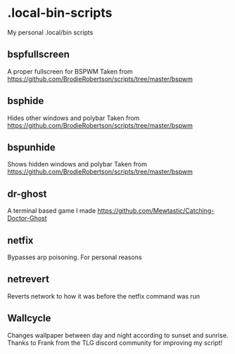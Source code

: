 # .local-bin-scripts
My personal .local/bin scripts

## bspfullscreen
A proper fullscreen for BSPWM
Taken from https://github.com/BrodieRobertson/scripts/tree/master/bspwm

## bsphide
Hides other windows and polybar
Taken from https://github.com/BrodieRobertson/scripts/tree/master/bspwm

## bspunhide
Shows hidden windows and polybar
Taken from https://github.com/BrodieRobertson/scripts/tree/master/bspwm

## dr-ghost
A terminal based game I made
https://github.com/Mewtastic/Catching-Doctor-Ghost

## netfix
Bypasses arp poisoning. For personal reasons

## netrevert
Reverts network to how it was before the netfix command was run

## Wallcycle
Changes wallpaper between day and night according to sunset and sunrise.
Thanks to Frank from the TLG discord community for improving my script!
